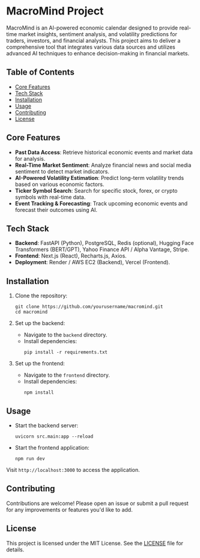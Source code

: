 # MacroMind Project

MacroMind is an AI-powered economic calendar designed to provide real-time market insights, sentiment analysis, and volatility predictions for traders, investors, and financial analysts. This project aims to deliver a comprehensive tool that integrates various data sources and utilizes advanced AI techniques to enhance decision-making in financial markets.

## Table of Contents

- [Core Features](#core-features)
- [Tech Stack](#tech-stack)
- [Installation](#installation)
- [Usage](#usage)
- [Contributing](#contributing)
- [License](#license)

## Core Features

- **Past Data Access**: Retrieve historical economic events and market data for analysis.
- **Real-Time Market Sentiment**: Analyze financial news and social media sentiment to detect market indicators.
- **AI-Powered Volatility Estimation**: Predict long-term volatility trends based on various economic factors.
- **Ticker Symbol Search**: Search for specific stock, forex, or crypto symbols with real-time data.
- **Event Tracking & Forecasting**: Track upcoming economic events and forecast their outcomes using AI.

## Tech Stack

- **Backend**: FastAPI (Python), PostgreSQL, Redis (optional), Hugging Face Transformers (BERT/GPT), Yahoo Finance API / Alpha Vantage, Stripe.
- **Frontend**: Next.js (React), Recharts.js, Axios.
- **Deployment**: Render / AWS EC2 (Backend), Vercel (Frontend).

## Installation

1. Clone the repository:
   ```
   git clone https://github.com/yourusername/macromind.git
   cd macromind
   ```

2. Set up the backend:
   - Navigate to the `backend` directory.
   - Install dependencies:
     ```
     pip install -r requirements.txt
     ```

3. Set up the frontend:
   - Navigate to the `frontend` directory.
   - Install dependencies:
     ```
     npm install
     ```

## Usage

- Start the backend server:
  ```
  uvicorn src.main:app --reload
  ```

- Start the frontend application:
  ```
  npm run dev
  ```

Visit `http://localhost:3000` to access the application.

## Contributing

Contributions are welcome! Please open an issue or submit a pull request for any improvements or features you'd like to add.

## License

This project is licensed under the MIT License. See the [LICENSE](LICENSE) file for details.